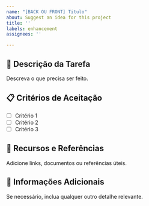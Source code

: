 ```yaml
---
name: "[BACK OU FRONT] Titulo"
about: Suggest an idea for this project
title: ''
labels: enhancement
assignees: ''

---
```


## 🎯 Descrição da Tarefa
Descreva o que precisa ser feito.

## 📋 Critérios de Aceitação
- [ ] Critério 1
- [ ] Critério 2
- [ ] Critério 3

## 🔗 Recursos e Referências
Adicione links, documentos ou referências úteis.

## 📌 Informações Adicionais
Se necessário, inclua qualquer outro detalhe relevante.
